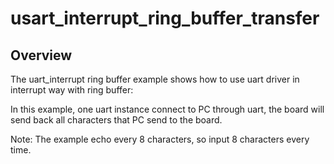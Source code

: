 # usart_interrupt_ring_buffer_transfer

## Overview
The uart_interrupt ring buffer example shows how to use uart driver in interrupt way with ring buffer:

In this example, one uart instance connect to PC through uart, the board will
send back all characters that PC send to the board.

Note: The example echo every 8 characters, so input 8 characters every time.
